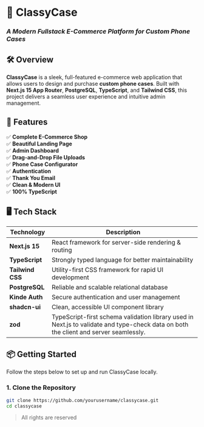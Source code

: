 # 📱 ClassyCase  
### _A Modern Fullstack E-Commerce Platform for Custom Phone Cases_

## 🛠 Overview  

**ClassyCase** is a sleek, full-featured e-commerce web application that allows users to design and purchase **custom phone cases**. Built with **Next.js 15 App Router**, **PostgreSQL**, **TypeScript**, and **Tailwind CSS**, this project delivers a seamless user experience and intuitive admin management.  


## 🚀 Features  

✅ **Complete E-Commerce Shop**  
✅ **Beautiful Landing Page**  
✅ **Admin Dashboard**  
✅ **Drag-and-Drop File Uploads**  
✅ **Phone Case Configurator**  
✅ **Authentication**  
✅ **Thank You Email**  
✅ **Clean & Modern UI**  
✅ **100% TypeScript**  



## 🖥️ Tech Stack  

| Technology      | Description                                          |
|-----------------|------------------------------------------------------|
| **Next.js 15**  | React framework for server-side rendering & routing  |
| **TypeScript**  | Strongly typed language for better maintainability   |
| **Tailwind CSS**| Utility-first CSS framework for rapid UI development |
| **PostgreSQL**  | Reliable and scalable relational database            |
| **Kinde Auth**  | Secure authentication and user management            |
| **shadcn-ui**   | Clean, accessible UI component library               |
| **zod**   | TypeScript-first schema validation library used in Next.js to validate and type-check data on both the client and server seamlessly.       |


## 📦 Getting Started  

Follow the steps below to set up and run ClassyCase locally.

### 1. Clone the Repository  
```bash
git clone https://github.com/yourusername/classycase.git  
cd classycase
```

> All rights are reserved
